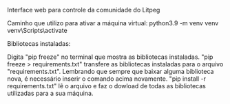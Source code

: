 Interface web para controle da comunidade do Litpeg

Caminho que utilizo para ativar a máquina virtual: python3.9 -m venv venv venv\Scripts\activate

Bibliotecas instaladas:

Digita "pip freeze" no terminal que mostra as bibliotecas instaladas. "pip freeze > requirements.txt" transfere as bibliotecas instaladas para o arquivo "requirements.txt". Lembrando que sempre que baixar alguma biblioteca nova, é necessário inserir o comando acima novamente. "pip install -r requirements.txt" lê o arquivo e faz o dowload de todas as bibliotecas utilizadas para a sua máquina.
